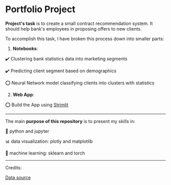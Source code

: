 # Portfolio Project

**Project's task** is to create a small contract recommendation system. It should help bank's employees in proposing offers to new clients.

To accomplish this task, I have broken this process down into smaller parts:

1. **Notebooks**:

✔️  Clustering bank statistics data into marketing segments

✔️  Predicting client segment based on demographics

⭕  Neural Network model classifying clients into clusters with statistics


2. **Web App**:

⭕  Build the App using [Strimlit](https://streamlit.io)


***

The main **purpose of this repository** is to present my skills in:

🐍 python and jupyter

📊 data visualization: plotly and matplotlib

🦾 machine learning: sklearn and torch

***

Credits:

[Data source](https://www.kaggle.com/sakshigoyal7/credit-card-customers)
